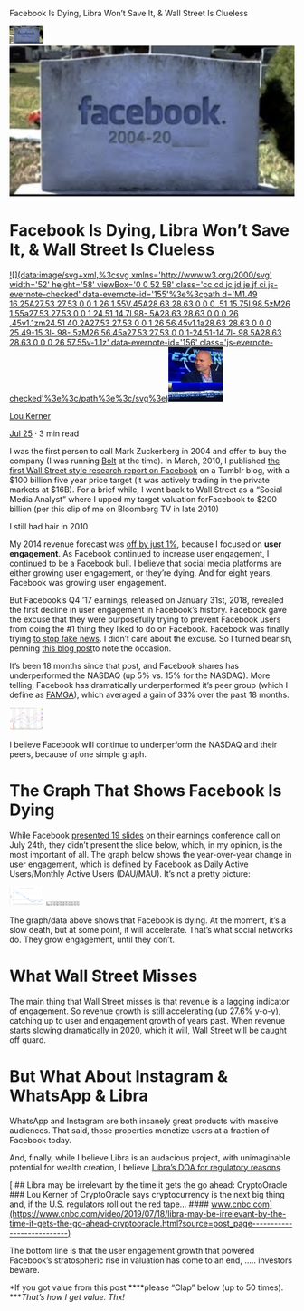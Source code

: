 Facebook Is Dying, Libra Won’t Save It, & Wall Street Is Clueless

![1*jFlwQy5Yt6JIogQlfipUeA.png](../_resources/ba3e214180b1735dfa5c4badd814e878.png)
![1*jFlwQy5Yt6JIogQlfipUeA.png](../_resources/c50d328fbe936a3ea299f4ee4f19a31d.png)

# Facebook Is Dying, Libra Won’t Save It, & Wall Street Is Clueless

[![](data:image/svg+xml,%3csvg xmlns='http://www.w3.org/2000/svg' width='52' height='58' viewBox='0 0 52 58' class='cc cd jc jd je jf ci js-evernote-checked' data-evernote-id='155'%3e%3cpath d='M1.49 16.25A27.53 27.53 0 0 1 26 1.55V.45A28.63 28.63 0 0 0 .51 15.75l.98.5zM26 1.55a27.53 27.53 0 0 1 24.51 14.7l.98-.5A28.63 28.63 0 0 0 26 .45v1.1zm24.51 40.2A27.53 27.53 0 0 1 26 56.45v1.1a28.63 28.63 0 0 0 25.49-15.3l-.98-.5zM26 56.45a27.53 27.53 0 0 1-24.51-14.7l-.98.5A28.63 28.63 0 0 0 26 57.55v-1.1z' data-evernote-id='156' class='js-evernote-checked'%3e%3c/path%3e%3c/svg%3e)![1*Dxv3APp_doOJzl_acLyJxg.jpeg](../_resources/b215c52144fc31f3dd2c7d3f2629d05f.jpg)](https://medium.com/@loukerner?source=post_page---------------------------)

[Lou Kerner](https://medium.com/@loukerner?source=post_page---------------------------)

[Jul 25](https://medium.com/crypto-oracle/facebook-is-dying-libra-wont-save-it-wall-street-is-clueless-47243c17f107?source=post_page---------------------------) · 3 min read

I was the first person to call Mark Zuckerberg in 2004 and offer to buy the company (I was running [Bolt](https://en.wikipedia.org/wiki/Bolt_(website)?source=post_page---------------------------) at the time). In March, 2010, I published [the first Wall Street style research report on Facebook](http://loukerner.tumblr.com/?source=post_page---------------------------) on a Tumblr blog, with a $100 billion five year price target (it was actively trading in the private markets at $16B). For a brief while, I went back to Wall Street as a “Social Media Analyst” where I upped my target valuation forFacebook to $200 billion (per this clip of me on Bloomberg TV in late 2010)

I still had hair in 2010

My 2014 revenue forecast was [off by just 1%](https://loukerner.tumblr.com/?source=post_page---------------------------), because I focused on **user engagement**. As Facebook continued to increase user engagement, I continued to be a Facebook bull. I believe that social media platforms are either growing user engagement, or they’re dying. And for eight years, Facebook was growing user engagement.

But Facebook’s Q4 ’17 earnings, released on January 31st, 2018, revealed the first decline in user engagement in Facebook’s history. Facebook gave the excuse that they were purposefully trying to prevent Facebook users from doing the #1 thing they liked to do on Facebook. Facebook was finally trying [to stop fake news](https://www.facebook.com/facebookmedia/blog/working-to-stop-misinformation-and-false-news?source=post_page---------------------------). I didn’t care about the excuse. So I turned bearish, penning [this blog post](https://goo.gl/WR8tv2?source=post_page---------------------------)to note the occasion.

It’s been 18 months since that post, and Facebook shares has underperformed the NASDAQ (up 5% vs. 15% for the NASDAQ). More telling, Facebook has dramatically underperformed it’s peer group (which I define as [FAMGA](https://medium.com/crypto-oracle/the-coming-epic-battle-between-crypto-famga-aka-facebook-apple-microsoft-google-amazon-1a05489c3abb?source=post_page---------------------------)), which averaged a gain of 33% over the past 18 months.

![1*bfk5T8Q_P_l8zuX9rG-wQw.png](../_resources/02a2e3c69d10cc455a1c1c246303fce6.png)

I believe Facebook will continue to underperform the NASDAQ and their peers, because of one simple graph.

# The Graph That Shows Facebook Is Dying

While Facebook [presented 19 slides](https://s21.q4cdn.com/399680738/files/doc_financials/2019/Q2/Q2-2019-Earnings-Presentation-07.24.2019.pdf?source=post_page---------------------------) on their earnings conference call on July 24th, they didn’t present the slide below, which, in my opinion, is the most important of all. The graph below shows the year-over-year change in user engagement, which is defined by Facebook as Daily Active Users/Monthly Active Users (DAU/MAU). It’s not a pretty picture:

![1*e4u2ghhL_7jjcaA8WxC4jA.png](../_resources/9da72342a0334d4f452d2ceab0b83584.png)
![1*m-zCDGleEZhCnGSTJzHndQ.png](../_resources/1d84cc5adc57af304acda626359b0622.png)

The graph/data above shows that Facebook is dying. At the moment, it’s a slow death, but at some point, it will accelerate. That’s what social networks do. They grow engagement, until they don’t.

# What Wall Street Misses

The main thing that Wall Street misses is that revenue is a lagging indicator of engagement. So revenue growth is still accelerating (up 27.6% y-o-y), catching up to user and engagement growth of years past. When revenue starts slowing dramatically in 2020, which it will, Wall Street will be caught off guard.

# But What About Instagram & WhatsApp & Libra

WhatsApp and Instagram are both insanely great products with massive audiences. That said, those properties monetize users at a fraction of Facebook today.

And, finally, while I believe Libra is an audacious project, with unimaginable potential for wealth creation, I believe [Libra’s DOA for regulatory reasons](https://medium.com/crypto-oracle/david-marcus-testimony-to-congress-will-highlight-that-libra-is-doa-4b82f1c86d7c?source=post_page---------------------------).

[ ## Libra may be irrelevant by the time it gets the go ahead: CryptoOracle  ###  Lou Kerner of CryptoOracle says cryptocurrency is the next big thing and, if the U.S. regulators roll out the red tape…     ####  www.cnbc.com](https://www.cnbc.com/video/2019/07/18/libra-may-be-irrelevant-by-the-time-it-gets-the-go-ahead-cryptooracle.html?source=post_page---------------------------)

The bottom line is that the user engagement growth that powered Facebook’s stratospheric rise in valuation has come to an end, ….. investors beware.

*If you got value from this post ****please “Clap” below (up to 50 times). ****That’s how I get value. Thx!*